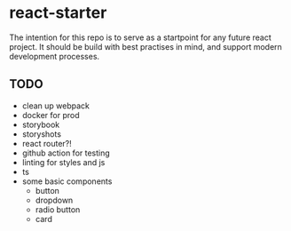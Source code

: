 # react-starter

The intention for this repo is to serve as a startpoint for any future react project. It should be build with best practises in mind, and support modern development processes.

## TODO

- clean up webpack
- docker for prod
- storybook
- storyshots
- react router?!
- github action for testing
- linting for styles and js
- ts
- some basic components
  - button
  - dropdown
  - radio button
  - card
